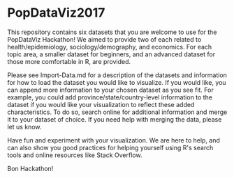 # PopDataViz2017

This repository contains six datasets that you are welcome to use for the PopDataViz Hackathon! We aimed to provide two of each related to health/epidemiology, sociology/demography, and economics. For each topic area, a smaller dataset for beginners, and an advanced dataset for those more comfortable in R, are provided.

Please see Import-Data.md for a description of the datasets and information for how to load the dataset you would like to visualize. If you would like, you can append more information to your chosen dataset as you see fit. For example, you could add province/state/country-level information to the dataset if you would like your visualization to reflect these added characteristics. To do so, search online for additional information and merge it to your dataset of choice. If you need help with merging the data, please let us know. 

Have fun and experiment with your visualization. We are here to help, and can also show you good practices for helping yourself using R's search tools and online resources like Stack Overflow. 

Bon Hackathon! 
